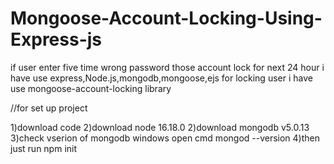 # Mongoose-Account-Locking-Using-Express-js
if user enter five time wrong password those account lock for next 24 hour
i have use express,Node.js,mongodb,mongoose,ejs
for locking user i have use mongoose-account-locking library 

//for set up project 

1)download code
2)download node 16.18.0
2)download mongodb v5.0.13 
3)check vserion of mongodb windows open cmd mongod --version
4)then just run npm init
